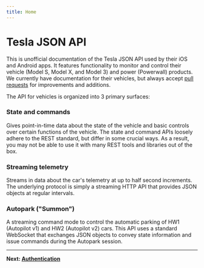 ```yaml
---
title: Home
---
```


# Tesla JSON API

This is unofficial documentation of the Tesla JSON API used by their iOS and Android apps.
It features functionality to monitor and control their vehicle (Model S, Model X, and Model 3) and power (Powerwall) products.
We currently have documentation for their vehicles, but always accept [pull requests](https://github.com/timdorr/model-s-api/pulls) for improvements and additions.

The API for vehicles is organized into 3 primary surfaces:

### State and commands
Gives point-in-time data about the state of the vehicle and basic controls over certain functions of the vehicle.
The state and command APIs loosely adhere to the REST standard, but differ in some crucial ways. As a result,
you may not be able to use it with many REST tools and libraries out of the box.

### Streaming telemetry
Streams in data about the car's telemetry at up to half second increments.
The underlying protocol is simply a streaming HTTP API that provides JSON objects at regular intervals.

### Autopark ("Summon")
A streaming command mode to control the automatic parking of HW1 (Autopilot v1) and HW2 (Autopilot v2) cars.
This API uses a standard WebSocket that exchanges JSON objects to convey state information and issue commands during the Autopark session.

---

**Next: [Authentication](/authentication)**
